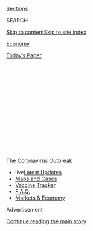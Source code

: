<div id="app">

<div>

<div>

<div>

<div class="NYTAppHideMasthead css-1q2w90k e1suatyy0">

<div class="section css-ui9rw0 e1suatyy2">

<div class="css-eph4ug er09x8g0">

<div class="css-6n7j50">

</div>

<span class="css-1dv1kvn">Sections</span>

<div class="css-10488qs">

<span class="css-1dv1kvn">SEARCH</span>

</div>

[Skip to content](#site-content)[Skip to site index](#site-index)

</div>

<div id="masthead-section-label" class="css-1wr3we4 eaxe0e00">

[Economy](https://www.nytimes.com/section/business/economy)

</div>

<div class="css-10698na e1huz5gh0">

</div>

</div>

<div id="masthead-bar-one" class="section hasLinks css-15hmgas e1csuq9d3">

<div class="css-uqyvli e1csuq9d0">

</div>

<div class="css-1uqjmks e1csuq9d1">

</div>

<div class="css-9e9ivx">

[](https://myaccount.nytimes.com/auth/login?response_type=cookie&client_id=vi)

</div>

<div class="css-1bvtpon e1csuq9d2">

[Today’s Paper](https://www.nytimes.com/section/todayspaper)

</div>

</div>

</div>

</div>

<div data-aria-hidden="false">

<div id="site-content" role="main">

<div>

<div class="css-1aor85t" style="opacity:0.000000001;z-index:-1;visibility:hidden">

<div class="css-1hqnpie">

<div class="css-epjblv">

<span class="css-17xtcya">[Economy](/section/business/economy)</span><span class="css-x15j1o">|</span><span class="css-fwqvlz">Without
$600 Weekly Benefit, Unemployed Face Bleak Choices</span>

</div>

<div class="css-k008qs">

<div class="css-1iwv8en">

<span class="css-18z7m18"></span>

<div>

</div>

</div>

<span class="css-1n6z4y">https://nyti.ms/3gInbeg</span>

<div class="css-1705lsu">

<div class="css-4xjgmj">

<div class="css-4skfbu" role="toolbar" data-aria-label="Social Media Share buttons, Save button, and Comments Panel with current comment count" data-testid="share-tools">

  - 
  - 
  - 
  - 
    
    <div class="css-6n7j50">
    
    </div>

  - 
  - 

</div>

</div>

</div>

</div>

</div>

</div>

<div id="NYT_TOP_BANNER_REGION" class="css-13pd83m">

<div>

<div id="styln-prism-menu-1592847958612" class="section interactive-content interactive-size-medium css-1edisqu">

<div class="css-17ih8de interactive-body">

<div id="scroll-container" class="css-1gj85ro">

[<span class="styln-title-wrap"><span class="css-1pje3qr">The
Coronavirus</span><span class="css-1pje3qr">
Outbreak</span></span>](https://www.nytimes.com/news-event/coronavirus?action=click&pgtype=Article&state=default&region=TOP_BANNER&context=storylines_menu)

  - <span class="css-kqxiym" data-emphasize="true">live</span>[Latest
    Updates](https://www.nytimes.com/2020/08/08/world/coronavirus-updates.html?action=click&pgtype=Article&state=default&region=TOP_BANNER&context=storylines_menu)
  - [Maps and
    Cases](https://www.nytimes.com/interactive/2020/us/coronavirus-us-cases.html?action=click&pgtype=Article&state=default&region=TOP_BANNER&context=storylines_menu)
  - [Vaccine
    Tracker](https://www.nytimes.com/interactive/2020/science/coronavirus-vaccine-tracker.html?action=click&pgtype=Article&state=default&region=TOP_BANNER&context=storylines_menu)
  - [F.A.Q.](https://www.nytimes.com/interactive/2020/world/coronavirus-tips-advice.html?action=click&pgtype=Article&state=default&region=TOP_BANNER&context=storylines_menu)
  - [Markets &
    Economy](https://www.nytimes.com/live/2020/08/07/business/stock-market-today-coronavirus?action=click&pgtype=Article&state=default&region=TOP_BANNER&context=storylines_menu)

</div>

</div>

</div>

</div>

</div>

<div id="top-wrapper" class="css-1sy8kpn">

<div id="top-slug" class="css-l9onyx">

Advertisement

</div>

[Continue reading the main story](#after-top)

<div class="ad top-wrapper" style="text-align:center;height:100%;display:block;min-height:250px">

<div id="top" class="place-ad" data-position="top" data-size-key="top">

</div>

</div>

<div id="after-top">

</div>

</div>

<div>

<div id="sponsor-wrapper" class="css-1hyfx7x">

<div id="sponsor-slug" class="css-19vbshk">

Supported by

</div>

[Continue reading the main story](#after-sponsor)

<div id="sponsor" class="ad sponsor-wrapper" style="text-align:center;height:100%;display:block">

</div>

<div id="after-sponsor">

</div>

</div>

<div class="css-186x18t">

</div>

<div class="css-1vkm6nb ehdk2mb0">

# Without $600 Weekly Benefit, Unemployed Face Bleak Choices

</div>

A federal supplement to jobless pay was a lifeline for millions and for
the economy. Its cutoff, even if temporary, may have lasting
consequences.

<div class="css-79elbk" data-testid="photoviewer-wrapper">

<div class="css-z3e15g" data-testid="photoviewer-wrapper-hidden">

</div>

<div class="css-1a48zt4 ehw59r15" data-testid="photoviewer-children">

![<span class="css-16f3y1r e13ogyst0" data-aria-hidden="true">Since her
recent eviction, Latrish Oseko and her daughter have been staying at a
Delaware hotel. She said she was following the debate over emergency
relief, wondering, “Is there going to be hope for
me?”</span><span class="css-cnj6d5 e1z0qqy90" itemprop="copyrightHolder"><span class="css-1ly73wi e1tej78p0">Credit...</span><span><span>Hannah
Yoon for The New York
Times</span></span></span>](https://static01.nyt.com/images/2020/08/06/business/00virus-cliff1c/00virus-cliff1c-articleLarge-v2.jpg?quality=75&auto=webp&disable=upscale)

</div>

</div>

<div class="css-18e8msd">

<div class="css-vp77d3 epjyd6m0">

<div class="css-1baulvz">

By [<span class="css-1baulvz" itemprop="name">Ben
Casselman</span>](https://www.nytimes.com/by/ben-casselman) and
<span class="css-1baulvz last-byline" itemprop="name">Gillian
Friedman</span>

</div>

</div>

  - Aug. 8, 2020, <span class="css-epvm6">6:00 a.m. ET</span>

  - 
    
    <div class="css-4xjgmj">
    
    <div class="css-d8bdto" role="toolbar" data-aria-label="Social Media Share buttons, Save button, and Comments Panel with current comment count" data-testid="share-tools">
    
      - 
      - 
      - 
      - 
        
        <div class="css-6n7j50">
        
        </div>
    
      - 
      - 
    
    </div>
    
    </div>

</div>

</div>

<div class="section meteredContent css-1r7ky0e" name="articleBody" itemprop="articleBody">

<div class="css-1fanzo5 StoryBodyCompanionColumn">

<div class="css-53u6y8">

When Latrish Oseko lost her job last spring, government aid helped
prevent a crisis from becoming a catastrophe.

A $1,700 federal stimulus payment meant that when her 26-year-old car
broke down, she could replace it. The $600 a week in extra unemployment
benefits from the federal government allowed her to pay rent and buy
food. When her day care provider closed, she was able to get her
4-year-old daughter a subscription to ABCmouse, an online learning app.

But the federal money has run out, and talks in Washington over how to
replace it have broken down.

So Ms. Oseko, 39, is spending much of her time sitting in the Delaware
hotel room where she has lived since her landlord kicked her out at the
end of July, applying for jobs on her phone while watching the debate
play out on the local news.

“I’m glued to it because I want to know, is there going to be hope for
me?” she said. “They’re fighting, and I have to watch them fight, but
they have a place to sleep at night.”

</div>

</div>

<div class="css-1fanzo5 StoryBodyCompanionColumn">

<div class="css-53u6y8">

Until a few days ago, most analysts expected Congress to agree on a new
emergency spending bill that would include at least a partial extension
of the extra unemployment benefits, perhaps including retroactive
payments for the period when the program lapsed.

But negotiations stalled, and in an appearance at his golf club in New
Jersey on Friday, President Trump said that if no deal was reached, he
would issue an executive order extending the extra benefits in some
form. It is unclear whether he has the authority to do so, or how long
it will take for states to start paying out the benefits if he does.

For many of the 30 million Americans relying on unemployment benefits,
it could already be too late to prevent lasting financial harm. Without
the extra $600 a week, which ran out at the end of July, they will need
to get by on regular state unemployment benefits, which often total a
few hundred dollars a week or less. For many families, that will not be
enough to prevent eviction, hunger or mounting debt that will make it
harder to climb out of the hole.

<div id="NYT_MAIN_CONTENT_1_REGION" class="css-9tf9ac">

<div>

<div id="styln-covid-updates-markets" class="section interactive-content interactive-size-medium css-1ftcdic">

<div class="css-17ih8de interactive-body">

<div id="styln-briefing-block">

<div class="briefing-block-header-section">

# [Latest Updates: The Coronavirus Outbreak and the Economy](https://www.nytimes.com/live/2020/08/07/business/stock-market-today-coronavirus?action=click&pgtype=Article&state=default&region=MAIN_CONTENT_1&context=storylines_live_updates)

</div>

<div class="briefing-block-lb-items">

<div class="briefing-block-update-time">

[15h
ago](https://www.nytimes.com/live/2020/08/07/business/stock-market-today-coronavirus?action=click&pgtype=Article&state=default&region=MAIN_CONTENT_1&context=storylines_live_updates#wealthy-families-are-throwing-a-lifeline-to-distressed-businesses)

</div>

<div>

[Wealthy families are throwing a lifeline to distressed
businesses.](https://www.nytimes.com/live/2020/08/07/business/stock-market-today-coronavirus?action=click&pgtype=Article&state=default&region=MAIN_CONTENT_1&context=storylines_live_updates#wealthy-families-are-throwing-a-lifeline-to-distressed-businesses)

</div>

<div class="briefing-block-update-time">

[16h
ago](https://www.nytimes.com/live/2020/08/07/business/stock-market-today-coronavirus?action=click&pgtype=Article&state=default&region=MAIN_CONTENT_1&context=storylines_live_updates#the-publisher-of-the-onion-jezebel-and-other-websites-lays-off-15-employees)

</div>

<div>

[The publisher of The Onion, Jezebel and other websites lays off 15
employees.](https://www.nytimes.com/live/2020/08/07/business/stock-market-today-coronavirus?action=click&pgtype=Article&state=default&region=MAIN_CONTENT_1&context=storylines_live_updates#the-publisher-of-the-onion-jezebel-and-other-websites-lays-off-15-employees)

</div>

<div class="briefing-block-update-time">

[21h
ago](https://www.nytimes.com/live/2020/08/07/business/stock-market-today-coronavirus?action=click&pgtype=Article&state=default&region=MAIN_CONTENT_1&context=storylines_live_updates#canada-outlines-its-response-to-the-new-us-aluminum-tariff)

</div>

<div>

[Canada outlines its response to the new U.S. aluminum
tariff.](https://www.nytimes.com/live/2020/08/07/business/stock-market-today-coronavirus?action=click&pgtype=Article&state=default&region=MAIN_CONTENT_1&context=storylines_live_updates#canada-outlines-its-response-to-the-new-us-aluminum-tariff)

</div>

</div>

<div class="briefing-block-footer">

<div class="briefing-block-footer-meta">

[See more
updates](https://www.nytimes.com/live/2020/08/07/business/stock-market-today-coronavirus?action=click&pgtype=Article&state=default&region=MAIN_CONTENT_1&context=storylines_live_updates)

</div>

<div class="briefing-block-briefinglinks">

<span>More live coverage:</span>
[Global](https://www.nytimes.com/2020/08/07/world/covid-19-news.html?action=click&pgtype=Article&state=default&region=MAIN_CONTENT_1&context=storylines_live_updates)

</div>

</div>

</div>

</div>

</div>

</div>

</div>

Households and the broader economy are particularly vulnerable at this
moment. [Eviction
moratoriums](https://www.nytimes.com/2020/08/07/business/economy/housing-economy-eviction-renters.html)
are expiring or have expired in much of the country, although Mr. Trump
threatened to bypass Congress to reinstate a partial federal moratorium.
The Paycheck Protection Program, which helped thousands of small
businesses to retain workers, ends this week.

There are already signs that the economy has slowed down this summer as
virus cases have surged in much of the country. On Friday, the [Labor
Department reported a net gain of 1.8 million
jobs](https://www.nytimes.com/2020/08/07/business/economy/july-jobs-report.html)
in July, a smaller increase than in May or June. Many economists warn
that layoffs could begin rising again without more government support.
Food banks say they are bracing for a new wave of demand.

</div>

</div>

<div class="css-1fanzo5 StoryBodyCompanionColumn">

<div class="css-53u6y8">

Before the pandemic, Ms. Oseko and her family were making ends meet,
albeit with little margin for error. She earned $15 an hour as a
contractor doing data entry. Her boyfriend earned a bit less cleaning
dormitories at the University of Delaware. They were able to rent a
two-bedroom house near a park where their daughter could play.

When the pandemic hit, Ms. Oseko’s hours were cut and her boyfriend was
furloughed. Then, in May, she lost her job altogether. In the midst of
that crisis, another one appeared: Their landlord sold her building and
gave them 60 days to leave. They moved out last week and are burning
through their meager savings at a rate of $76 a night at a Delaware
motel that is filling up with families in the same predicament.

</div>

</div>

<div class="css-a7yk8a e73j0it0">

<div class="css-1xdhyk6 erfvjey0">

<span class="css-1ly73wi e1tej78p0">Image</span>

<div class="css-zjzyr8">

<div data-testid="lazyimage-container" style="height:258.4222222222222px">

</div>

</div>

</div>

<span class="css-16f3y1r e13ogyst0" data-aria-hidden="true">After losing
her day care provider, Ms. Oseko put some of her unemployment benefits
toward a learning app for her
daughter.</span><span class="css-cnj6d5 e1z0qqy90" itemprop="copyrightHolder"><span class="css-1ly73wi e1tej78p0">Credit...</span><span>Hannah
Yoon for The New York Times</span></span>

<div class="css-1xdhyk6 erfvjey0">

<span class="css-1ly73wi e1tej78p0">Image</span>

<div class="css-zjzyr8">

<div data-testid="lazyimage-container" style="height:258.4222222222222px">

</div>

</div>

</div>

<span class="css-16f3y1r e13ogyst0" data-aria-hidden="true">Without an
apartment, it has been hard to find a job. “The jobs that I am qualified
for want me to work from home, but I have no home,” she
said.</span><span class="css-cnj6d5 e1z0qqy90" itemprop="copyrightHolder"><span class="css-1ly73wi e1tej78p0">Credit...</span><span>Hannah
Yoon for The New York Times</span></span>

</div>

<div class="css-1fanzo5 StoryBodyCompanionColumn">

<div class="css-53u6y8">

Without a job, Ms. Oseko hasn’t been able to find a new apartment;
without an apartment, it has been hard to find a job.

“The jobs that I am qualified for want me to work from home, but I have
no home,” she said.

The economic crisis caused by the pandemic has disproportionately
affected low-wage workers like Ms. Oseko who have little in savings.
[Research from the last
recession](https://www.aeaweb.org/articles?id=10.1257/aer.20170537)
found that when unemployment benefits ran out, people cut their spending
on food, medicine and other necessities, suggesting they were able to do
little to prepare for the drop in income.

The more generous benefits offered during this recession may have
allowed families to save some money, but those savings won’t last long,
particularly when food prices are rising at the fastest pace in years.

As a result, families are being forced to make decisions with lasting
consequences.

When Jason Depretis and his fiancée lost their Florida restaurant jobs
in early March, they started falling behind on their rent and their car
payment. The $600 unemployment supplement was a lifeline, allowing them
to hold on to their home and their car. But on July 28, that lifeline
snapped: The repo man showed up for the car on the day that their
landlord delivered a three-day notice of eviction.

</div>

</div>

<div class="css-1fanzo5 StoryBodyCompanionColumn">

<div class="css-53u6y8">

With the extra $600 a week, Mr. Depretis, 42, would probably have been
able to pay enough to hold off both creditors. Without it, he had to
choose. He paid his landlord $650 to stave off eviction, and watched the
car be towed away.

But it was a terrible time to lose the car. He had found a job starting
in September at a restaurant, but it is 45 minutes away, and there is no
bus service that corresponds with his hours. The closest food bank is 30
minutes away, and he can’t get there without a vehicle. He said he
didn’t know how he and his fiancée would put food on the table for
themselves and their two children.

“Without the $600, there’s absolutely no way that my family’s going to
make it,” he said.

For families like Mr. Depretis’s, even a temporary loss of income can be
the start of a downward spiral, said Elizabeth Ananat, a Barnard College
economist who has been studying the pandemic’s impact on low-wage
workers. Wealthier families may be able to draw on savings to get
through until Congress reaches a deal. But for lower-income households,
even a temporary lapse in benefits can have lasting consequences. An
eviction can make it hard to rent in the future. Having a car
repossessed can make it hard to find another job. And for children,
periods of hunger, homelessness and stress can have long-term effects on
development and learning.

“Children cannot smooth their eating over the year,” Ms. Ananat said.
“Families that do not have access to credit cannot smooth their food,
their electricity, any of their necessities.”

Many Republicans argue that the extra benefits were keeping recipients
from looking for work, especially because many were getting more on
unemployment than they had made on the job. Business owners have
complained that they are struggling to fill positions.

But
[several](https://papers.ssrn.com/sol3/papers.cfm?abstract_id=3664265)
[studies](https://www.dropbox.com/s/q0kcoix35jxt1u4/UI_Employment_HPS.pdf?dl=0)
have found [no
evidence](https://news.yale.edu/2020/07/27/yale-study-finds-expanded-jobless-benefits-did-not-reduce-employment)
that the supplement was discouraging job hunting, and many workers
[appear to be accepting
jobs](https://twitter.com/ernietedeschi/status/1283832188434362368) even
when the pay is less than their unemployment benefits. And by injecting
billions of dollars into the economy each week, the benefits almost
certainly prevented even more layoffs.

</div>

</div>

<div class="css-1fanzo5 StoryBodyCompanionColumn">

<div class="css-53u6y8">

The lapse in benefits will push some people to return to work. But that
decision, too, can carry costs.

</div>

</div>

<div class="css-79elbk" data-testid="photoviewer-wrapper">

<div class="css-z3e15g" data-testid="photoviewer-wrapper-hidden">

</div>

<div class="css-1a48zt4 ehw59r15" data-testid="photoviewer-children">

![<span class="css-16f3y1r e13ogyst0" data-aria-hidden="true">Enrique
Guzman supports his girlfriend, Scarlet Peralta, and her mother. Despite
health risks, he returned to his airport job in Los Angeles after losing
the federal unemployment benefit
supplement.  </span><span class="css-cnj6d5 e1z0qqy90" itemprop="copyrightHolder"><span class="css-1ly73wi e1tej78p0">Credit...</span><span>Philip
Cheung for The New York
Times</span></span>](https://static01.nyt.com/images/2020/08/06/business/00virus-cliff2a/00virus-cliff2a-articleLarge.jpg?quality=75&auto=webp&disable=upscale)

</div>

</div>

<div class="css-1fanzo5 StoryBodyCompanionColumn">

<div class="css-53u6y8">

When the pandemic hit, Enrique Guzman, a fleet service clerk at Los
Angeles International Airport, was given the choice: to keep working or
to stay home and receive a portion of his income, the equivalent of 10
hours a week.

Mr. Guzman, 27, decided to stay home. He has asthma, which puts him at a
higher risk of complications if he were to catch the coronavirus, and he
lives with his girlfriend and her mother, whose age, 51, makes her
vulnerable to the virus. Between unemployment benefits and the partial
paychecks from the airline, he was able to bring in $1,050 a week — less
than he earned working full time, but enough to support his girlfriend
and her mother.

But without the extra money, Mr. Guzman can no longer afford the $1,875
rent for their two-bedroom apartment in Montebello, Calif., plus the
cost of utilities, food, and his student and car loan payments.

On Monday, with a sinking feeling in his stomach, he put on his uniform
and returned to the airport for his first shift since the pandemic
started. Mr. Guzman said he had no other choice.

“It wasn’t something that I wanted to do, but I’m the only income in my
household now and I needed to go back to work so we can afford to pay
our rent, afford to pay our bills,” he said. “I’m putting myself at risk
so that we can afford to stay afloat.”

</div>

</div>

<div>

</div>

</div>

<div>

</div>

<div>

</div>

<div>

</div>

<div>

<div id="bottom-wrapper" class="css-1ede5it">

<div id="bottom-slug" class="css-l9onyx">

Advertisement

</div>

[Continue reading the main story](#after-bottom)

<div id="bottom" class="ad bottom-wrapper" style="text-align:center;height:100%;display:block;min-height:90px">

</div>

<div id="after-bottom">

</div>

</div>

</div>

</div>

</div>

## Site Index

<div>

</div>

## Site Information Navigation

  - [© <span>2020</span> <span>The New York Times
    Company</span>](https://help.nytimes.com/hc/en-us/articles/115014792127-Copyright-notice)

<!-- end list -->

  - [NYTCo](https://www.nytco.com/)
  - [Contact
    Us](https://help.nytimes.com/hc/en-us/articles/115015385887-Contact-Us)
  - [Work with us](https://www.nytco.com/careers/)
  - [Advertise](https://nytmediakit.com/)
  - [T Brand Studio](http://www.tbrandstudio.com/)
  - [Your Ad
    Choices](https://www.nytimes.com/privacy/cookie-policy#how-do-i-manage-trackers)
  - [Privacy](https://www.nytimes.com/privacy)
  - [Terms of
    Service](https://help.nytimes.com/hc/en-us/articles/115014893428-Terms-of-service)
  - [Terms of
    Sale](https://help.nytimes.com/hc/en-us/articles/115014893968-Terms-of-sale)
  - [Site Map](https://spiderbites.nytimes.com)
  - [Help](https://help.nytimes.com/hc/en-us)
  - [Subscriptions](https://www.nytimes.com/subscription?campaignId=37WXW)

</div>

</div>

</div>

</div>
